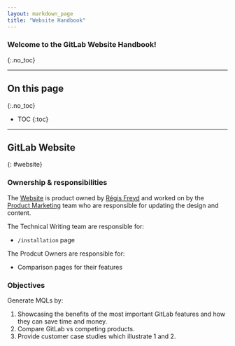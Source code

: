 ```yaml
---
layout: markdown_page
title: "Website Handbook"
---
```


### Welcome to the GitLab Website Handbook!
{:.no_toc}

----

## On this page
{:.no_toc}

- TOC
{:toc}

----

## GitLab Website
{: #website}

### Ownership &amp; responsibilities

The [Website](https://about.gitlab.com) is product owned by 
[Régis Freyd](https://about.gitlab.com/team/#djaiss) and worked on by the 
[Product Marketing](/handbook/marketing/product-marketing/) team who are 
responsible for updating the design and content.

The Technical Writing team are responsible for: 
- `/installation` page

The Prodcut Owners are responsible for:
- Comparison pages for their features

### Objectives

Generate MQLs by:

1. Showcasing the benefits of the most important GitLab features and how they 
   can save time and money.
2. Compare GitLab vs competing products.
3. Provide customer case studies which illustrate 1 and 2.
